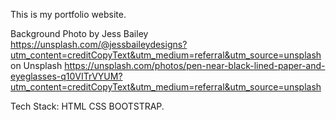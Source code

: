 This is my portfolio website.

Background Photo by Jess Bailey  
https://unsplash.com/@jessbaileydesigns?utm_content=creditCopyText&utm_medium=referral&utm_source=unsplash on Unsplash
https://unsplash.com/photos/pen-near-black-lined-paper-and-eyeglasses-q10VITrVYUM?utm_content=creditCopyText&utm_medium=referral&utm_source=unsplash

Tech Stack:
HTML
CSS
BOOTSTRAP.